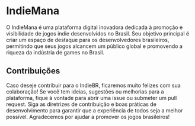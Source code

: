 # IndieMana

O IndieMana é uma plataforma digital inovadora dedicada à promoção e visibilidade de jogos indie desenvolvidos no Brasil. Seu objetivo principal é criar um espaço de destaque para os desenvolvedores brasileiros, permitindo que seus jogos alcancem um público global e promovendo a riqueza da indústria de games no Brasil.

## Contribuições

Caso deseje contribuir para o IndieBR, ficaremos muito felizes com sua colaboração! Se você tem ideias, sugestões ou melhorias para a plataforma, fique à vontade para abrir uma issue ou submeter um pull request. Siga as diretrizes de contribuição e boas práticas de desenvolvimento para garantir que a experiência de todos seja a melhor possível. Agradecemos por ajudar a promover os jogos brasileiros!
